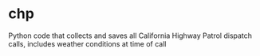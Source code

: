 # chp
Python code that collects and saves all California Highway Patrol dispatch calls, includes weather conditions at time of call
